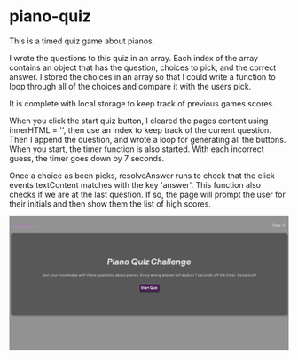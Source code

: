 # piano-quiz
This is a timed quiz game about pianos.



I wrote the questions to this quiz in an array. Each index of the array contains an object that has the question, choices to pick, and the correct answer. I stored the choices in an array so that I could write a function to loop through all of the choices and compare it with the users pick.

It is complete with local storage to keep track of previous games scores.

When you click the start quiz button, I cleared the pages content using innerHTML = '', then use an index to keep track of the current question. Then I append the question, and wrote a loop for generating all the buttons.  When you start, the timer function is also started. With each incorrect guess, the timer goes down by 7 seconds.

Once a choice as been picks, resolveAnswer runs to check that the click events textContent matches with the key 'answer'. This function also checks if we are at the last question. If so, the page will prompt the user for their initials and then show them the list of high scores.

![splash-page](./assets/images/splash-page.png)
